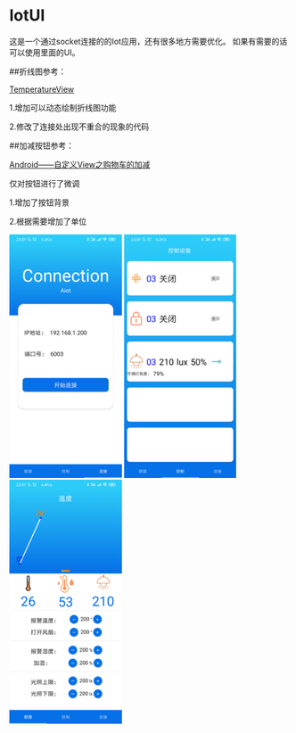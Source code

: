 # IotUI
这是一个通过socket连接的的Iot应用，还有很多地方需要优化。
如果有需要的话可以使用里面的UI。

##折线图参考：

[TemperatureView](https://github.com/lyx19970504/TemperatureView)

1.增加可以动态绘制折线图功能

2.修改了连接处出现不重合的现象的代码

##加减按钮参考：

[Android——自定义View之购物车的加减](https://blog.csdn.net/xy8199/article/details/78421658?utm_source=app)

仅对按钮进行了微调

1.增加了按钮背景

2.根据需要增加了单位

<!--![](https://github.com/linfirst/IotUI/blob/master/screenshot/1.png)-->

<!--![](https://github.com/linfirst/IotUI/blob/master/screenshot/1.png)-->

<!--![](https://github.com/linfirst/IotUI/blob/master/screenshot/2.png)-->

<!--![](https://github.com/linfirst/IotUI/blob/master/screenshot/3.png)-->


<img src="https://github.com/linfirst/IotUI/blob/master/screenshot/1.png" width="40%">

<img src="https://github.com/linfirst/IotUI/blob/master/screenshot/2.png" width="40%"/>
 
<img src="https://github.com/linfirst/IotUI/blob/master/screenshot/3.png" width = "40%" alt="" align=center />
